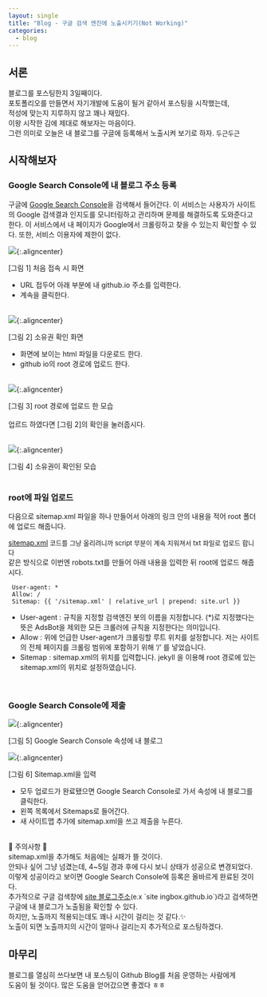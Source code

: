 ```yaml
---
layout: single
title: "Blog - 구글 검색 엔진에 노출시키기(Not Working)"
categories:
  - blog
---
```


<style>img.aligncenter{display:block;margin:0 auto}</style>

## 서론
블로그를 포스팅한지 3일째이다. <br> 포토폴리오를 만들면서 자기개발에 도움이 될거 같아서 포스팅을 시작했는데, <br>적성에 맞는지 지루하지 않고 꽤나 재밌다.<br> 이왕 시작한 김에 제대로 해보자는 마음이다. <br>
그런 의미로 오늘은 내 블로그를 구글에 등록해서 노출시켜 보기로 하자. <font size=2>두근두근</font> 


## 시작해보자
### Google Search Console에 내 블로그 주소 등록
구글에 [Google Search Console](https://search.google.com/search-console/welcome?utm_source=about-page)을 검색해서 들어간다. 이 서비스는 사용자가 사이트의 Google 검색결과 인지도를 모니터링하고 관리하며 문제를 해결하도록 도와준다고 한다. 이 서비스에서 내 페이지가 Google에서 크롤링하고 찾을 수 있는지 확인할 수 있다. 또한, 서비스 이용자에 제한이 없다. 


![](/assets/images/posting/blog_google/picture1.png){:.aligncenter}
<figcaption> [그림 1] 처음 접속 시 화면</figcaption> 

* URL 접두어 아래 부분에 내 github.io 주소를 입력한다.
* 계속을 클릭한다.
<br><br>

![](/assets/images/posting/blog_google/picture2.png){:.aligncenter}
<figcaption> [그림 2] 소유권 확인 화면</figcaption> 

* 화면에 보이는 html 파일을 다운로드 한다.
* github io의 root 경로에 업로드 한다.
<br><br>

![](/assets/images/posting/blog_google/picture3.png){:.aligncenter}
<figcaption> [그림 3] root 경로에 업로드 한 모습</figcaption>

<br>
업르드 하였다면 [그림 2]의 확인을 눌러줍시다.
<br><br>

![](/assets/images/posting/blog_google/picture4.png){:.aligncenter}
<figcaption> [그림 4] 소유권이 확인된 모습</figcaption>

<br>

### root에 파일 업로드
다음으로 sitemap.xml 파일을 하나 만들어서 아래의 링크 안의 내용을 적어 root 폴더에 업로드 해줍니다. 




[sitemap.xml](/assets/images/posting/blog_google/sitemap.txt)
<font size=2> 코드를 그냥 올리려니까 script 부분이 계속 지워져서 txt 파일로 업로드 합니다</font>
<br>
같은 방식으로 이번엔 robots.txt를 만들어 아래 내용을 입력한 뒤 root에 업로드 해줍시다.

```
 User-agent: *
 Allow: /
 Sitemap: {{ '/sitemap.xml' | relative_url | prepend: site.url }}
 ```

* User-agent : 규칙을 지정할 검색엔진 봇의 이름을 지정합니다. (*)로 지정했다는 뜻은 AdsBot을 제외한 모든 크롤러에 규칙을 지정한다는 의미입니다.
* Allow : 위에 언급한 User-agent가 크롤링할 루트 위치를 설정합니다. 저는 사이트의 전체 페이지를 크롤링 범위에 포함하기 위해 ‘/’ 를 넣었습니다.
* Sitemap : sitemap.xml의 위치를 입력합니다. jekyll 을 이용해 root 경로에 있는 sitemap.xml의 위치로 설정하였습니다.

<br>

### Google Search Console에 제출  

![](/assets/images/posting/blog_google/picture5.png){:.aligncenter}
<figcaption> [그림 5] Google Search Console 속성에 내 블로그</figcaption>

![](/assets/images/posting/blog_google/picture6.png){:.aligncenter}
<figcaption> [그림 6] Sitemap.xml을 입력</figcaption>

* 모두 업로드가 완료됐으면 Google Search Console로 가서 속성에 내 블로그를 클릭한다.
* 왼쪽 목록에서 Sitemaps로 들어간다.
* 새 사이트맵 추가에 sitemap.xml을 쓰고 제출을 누른다.

<br>
🚨 주의사항 🚨<br>
sitemap.xml을 추가해도 처음에는 실패가 뜰 것이다.<br>
안되나 싶어 그냥 넘겼는데, 4~5일 경과 후에 다시 보니 상태가 성공으로 변경되었다.<br>
이렇게 성공이라고 보이면 Google Search Console에 등록은 올바르게 완료된 것이다.<br>
추가적으로 구글 검색창에 <u>site 블로그주소</u><font size=2>(e.x</font> `site ingbox.github.io`<font size=2>)</font>라고 검색하면<br>
구글에 내 블로그가 노출됨을 확인할 수 있다.<br>
하지만, 노출까지 적용되는데도 꽤나 시간이 걸리는 것 같다.✨<br>
노출이 되면 노출까지의 시간이 얼마나 걸리는지 추가적으로 포스팅하겠다.



## 마무리

블로그를 열심히 쓰다보면 내 포스팅이 Github Blog를 처음 운영하는 사람에게<br>
도움이 될 것이다. 많은 도움을 얻어갔으면 좋겠다 ㅎㅎ